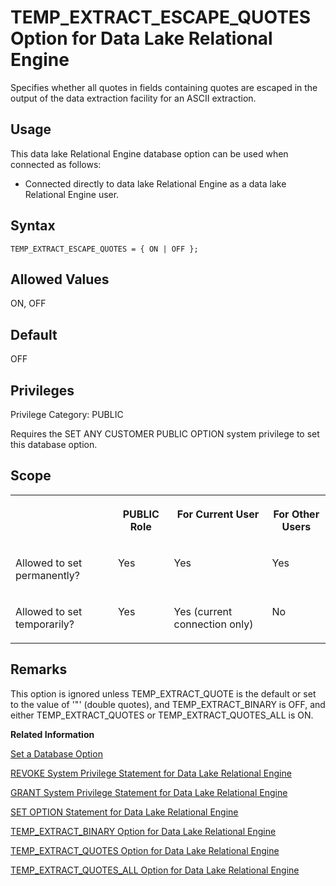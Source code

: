 <!-- loioa65d50c284f21015b6a1e84593ece6ce -->

# TEMP\_EXTRACT\_ESCAPE\_QUOTES Option for Data Lake Relational Engine

Specifies whether all quotes in fields containing quotes are escaped in the output of the data extraction facility for an ASCII extraction.



<a name="loioa65d50c284f21015b6a1e84593ece6ce__section_d3p_24q_znb"/>

## Usage

This data lake Relational Engine database option can be used when connected as follows:

-   Connected directly to data lake Relational Engine as a data lake Relational Engine user.



<a name="loioa65d50c284f21015b6a1e84593ece6ce__section_hkg_lqh_mrb"/>

## Syntax

```
TEMP_EXTRACT_ESCAPE_QUOTES = { ON | OFF };
```



<a name="loioa65d50c284f21015b6a1e84593ece6ce__iq_refso_1001"/>

## Allowed Values

ON, OFF



<a name="loioa65d50c284f21015b6a1e84593ece6ce__iq_refso_1002"/>

## Default

OFF



<a name="loioa65d50c284f21015b6a1e84593ece6ce__section_k3c_gxb_3qb"/>

## Privileges

Privilege Category: PUBLIC

Requires the SET ANY CUSTOMER PUBLIC OPTION system privilege to set this database option.



<a name="loioa65d50c284f21015b6a1e84593ece6ce__iq_refso_1003"/>

## Scope


<table>
<tr>
<th valign="top">

 

</th>
<th valign="top">

PUBLIC Role

</th>
<th valign="top">

For Current User

</th>
<th valign="top">

For Other Users

</th>
</tr>
<tr>
<td valign="top">

Allowed to set permanently?

</td>
<td valign="top">

Yes

</td>
<td valign="top">

Yes

</td>
<td valign="top">

Yes

</td>
</tr>
<tr>
<td valign="top">

Allowed to set temporarily?

</td>
<td valign="top">

Yes

</td>
<td valign="top">

Yes \(current connection only\)

</td>
<td valign="top">

No

</td>
</tr>
</table>



<a name="loioa65d50c284f21015b6a1e84593ece6ce__iq_refso_1004"/>

## Remarks

This option is ignored unless TEMP\_EXTRACT\_QUOTE is the default or set to the value of '"' \(double quotes\), and TEMP\_EXTRACT\_BINARY is OFF, and either TEMP\_EXTRACT\_QUOTES or TEMP\_EXTRACT\_QUOTES\_ALL is ON.

**Related Information**  


[Set a Database Option](set-a-database-option-0dcb893.md "You set options with the SET OPTION statement.")

[REVOKE System Privilege Statement for Data Lake Relational Engine](../080-sql-statements/revoke-system-privilege-statement-for-data-lake-relational-engine-a3eadda.md "Removes specific system privileges from specific users and the right to administer the privilege.")

[GRANT System Privilege Statement for Data Lake Relational Engine](../080-sql-statements/grant-system-privilege-statement-for-data-lake-relational-engine-a3dfcb0.md "Grants specific system privileges to users or roles, with or without administrative rights.")

[SET OPTION Statement for Data Lake Relational Engine](../080-sql-statements/set-option-statement-for-data-lake-relational-engine-a625da7.md "Changes options that affect the behavior of the database and its compatibility with Transact-SQL. Setting the value of an option can change the behavior for all users or an individual user, in either a temporary or permanent scope.")

[TEMP\_EXTRACT\_BINARY Option for Data Lake Relational Engine](temp-extract-binary-option-for-data-lake-relational-engine-a65bc23.md "In combination with the TEMP_EXTRACT_SWAP option, specifies the type of extraction performed by the data extraction facility.")

[TEMP\_EXTRACT\_QUOTES Option for Data Lake Relational Engine](temp-extract-quotes-option-for-data-lake-relational-engine-a65fdb5.md "Specifies that string fields are enclosed in quotes in the output of the data extraction facility for an ASCII extraction.")

[TEMP\_EXTRACT\_QUOTES\_ALL Option for Data Lake Relational Engine](temp-extract-quotes-all-option-for-data-lake-relational-engine-a6605bd.md "Specifies that all fields are enclosed in quotes in the output of the data extraction facility for an ASCII extraction.")

